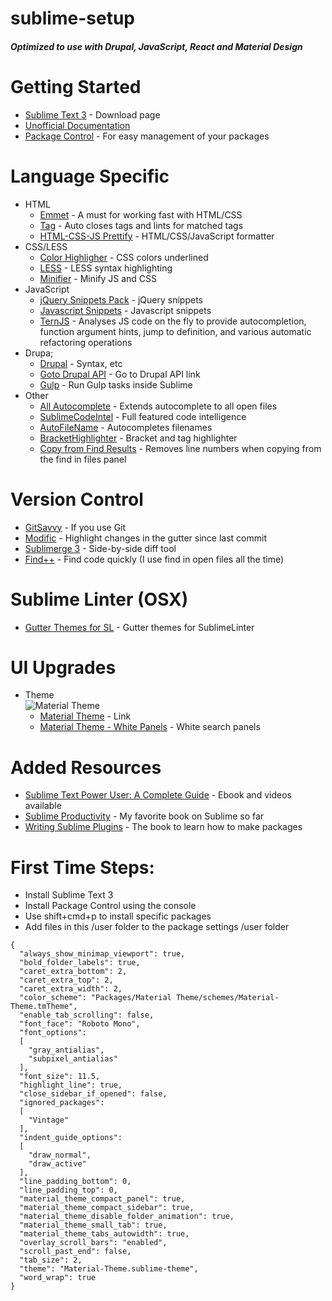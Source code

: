 sublime-setup
=============
##### Optimized to use with Drupal, JavaScript, React and Material Design

# Getting Started
* [Sublime Text 3](http://www.sublimetext.com/3) - Download page
* [Unofficial Documentation](http://docs.sublimetext.info/en/latest/index.html)
* [Package Control](https://packagecontrol.io/) - For easy management of your packages

# Language Specific
* HTML
  - [Emmet](https://packagecontrol.io/packages/Emmet) - A must for working fast with HTML/CSS
  - [Tag](https://packagecontrol.io/packages/Tag) - Auto closes tags and lints for matched tags
  - [HTML-CSS-JS Prettify](https://packagecontrol.io/packages/HTML-CSS-JS%20Prettify) - HTML/CSS/JavaScript formatter
* CSS/LESS
  - [Color Highligher](https://packagecontrol.io/packages/Color%20Highlighter) - CSS colors underlined
  - [LESS](https://packagecontrol.io/packages/LESS) - LESS syntax highlighting
  - [Minifier](https://packagecontrol.io/packages/Minifier) - Minify JS and CSS
* JavaScript
  - [jQuery Snippets Pack](https://packagecontrol.io/packages/jQuery%20Snippets%20pack) - jQuery snippets
  - [Javascript Snippets](https://packagecontrol.io/packages/JavaScript%20Snippets) - Javascript snippets
  - [TernJS](https://packagecontrol.io/packages/TernJS) - Analyses JS code on the fly to provide autocompletion, function argument hints, jump to definition, and various automatic refactoring operations
* Drupa;
  - [Drupal](https://packagecontrol.io/packages/Drupal) - Syntax, etc
  - [Goto Drupal API](https://packagecontrol.io/packages/Goto%20Drupal%20API) - Go to Drupal API link
  - [Gulp](https://packagecontrol.io/packages/Gulp) - Run Gulp tasks inside Sublime
* Other
  - [All Autocomplete](https://packagecontrol.io/packages/All%20Autocomplete) - Extends autocomplete to all open files
  - [SublimeCodeIntel](https://packagecontrol.io/packages/SublimeCodeIntel) - Full featured code intelligence
  - [AutoFileName](https://packagecontrol.io/packages/AutoFileName) - Autocompletes filenames
  - [BracketHighlighter](https://packagecontrol.io/packages/BracketHighlighter) - Bracket and tag highlighter
  - [Copy from Find Results](https://packagecontrol.io/packages/Copy%20from%20Find%20Results) - Removes line numbers when copying from the find in files panel

# Version Control
* [GitSavvy](https://packagecontrol.io/packages/GitSavvy) - If you use Git
* [Modific](https://packagecontrol.io/packages/Modific) - Highlight changes in the gutter since last commit
* [Sublimerge 3](https://packagecontrol.io/packages/Sublimerge%203) - Side-by-side diff tool
* [Find++](https://packagecontrol.io/packages/Copy%20from%20Find%20Results) - Find code quickly (I use find in open files all the time)

# Sublime Linter (OSX)
* [Gutter Themes for SL](https://packagecontrol.io/packages/Gutter%20Themes%20for%20SL) - Gutter themes for SublimeLinter

# UI Upgrades
* Theme  
  ![Material Theme](https://packagecontrol.io/readmes/img/4db1efeb44fd6fb00332a28f3228db7eefc0769e.gif)
  - [Material Theme](https://packagecontrol.io/packages/Material%20Theme) - Link
  - [Material Theme - White Panels](https://packagecontrol.io/packages/Material%20Theme%20-%20White%20Panels) - White search panels

# Added Resources
* [Sublime Text Power User: A Complete Guide](https://sublimetextbook.com/) - Ebook and videos available
* [Sublime Productivity](https://leanpub.com/sublime-productivity) - My favorite book on Sublime so far
* [Writing Sublime Plugins](https://leanpub.com/writing-sublime-plugins) - The book to learn how to make packages

# First Time Steps:
* Install Sublime Text 3
* Install Package Control using the console
* Use shift+cmd+p to install specific packages
* Add files in this /user folder to the package settings /user folder


```
{
  "always_show_minimap_viewport": true,
  "bold_folder_labels": true,
  "caret_extra_bottom": 2,
  "caret_extra_top": 2,
  "caret_extra_width": 2,
  "color_scheme": "Packages/Material Theme/schemes/Material-Theme.tmTheme",
  "enable_tab_scrolling": false,
  "font_face": "Roboto Mono",
  "font_options":
  [
    "gray_antialias",
    "subpixel_antialias"
  ],
  "font_size": 11.5,
  "highlight_line": true,
  "close_sidebar_if_opened": false,
  "ignored_packages":
  [
    "Vintage"
  ],
  "indent_guide_options":
  [
    "draw_normal",
    "draw_active"
  ],
  "line_padding_bottom": 0,
  "line_padding_top": 0,
  "material_theme_compact_panel": true,
  "material_theme_compact_sidebar": true,
  "material_theme_disable_folder_animation": true,
  "material_theme_small_tab": true,
  "material_theme_tabs_autowidth": true,
  "overlay_scroll_bars": "enabled",
  "scroll_past_end": false,
  "tab_size": 2,
  "theme": "Material-Theme.sublime-theme",
  "word_wrap": true
}
```
